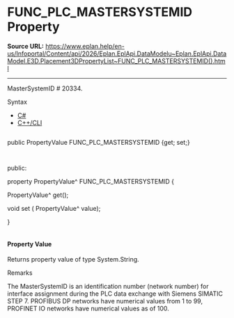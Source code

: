 # FUNC_PLC_MASTERSYSTEMID Property

**Source URL:** https://www.eplan.help/en-us/Infoportal/Content/api/2026/Eplan.EplApi.DataModelu~Eplan.EplApi.DataModel.E3D.Placement3DPropertyList~FUNC_PLC_MASTERSYSTEMID().html

---

MasterSystemID # 20334.

Syntax

- [C#](#i-syntax-CS)
- [C++/CLI](#i-syntax-CPP2005)

```
```
public PropertyValue FUNC_PLC_MASTERSYSTEMID {get; set;}
```
```

```
```
public:

property PropertyValue^ FUNC_PLC_MASTERSYSTEMID {

   PropertyValue^ get();

   void set (    PropertyValue^ value);

}
```
```

#### Property Value

Returns property value of type System.String.

Remarks

The MasterSystemID is an identification number (network number) for interface assignment during the PLC data exchange with Siemens SIMATIC STEP 7. PROFIBUS DP networks have numerical values from 1 to 99, PROFINET IO networks have numerical values as of 100.
